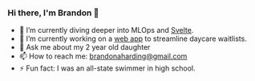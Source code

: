 ### Hi there, I'm Brandon 👋
- 🌱 I’m currently diving deeper into MLOps and [Svelte](https://svelte.dev/).
- 🔭 I’m currently working on a [web app](https://www.toddly.app) to streamline daycare waitlists.
- 💬 Ask me about my 2 year old daughter
- 📫 How to reach me: [brandonaharding@gmail.com](mailto:brandonaharding@gmail.com) 
- ⚡ Fun fact: I was an all-state swimmer in high school.

